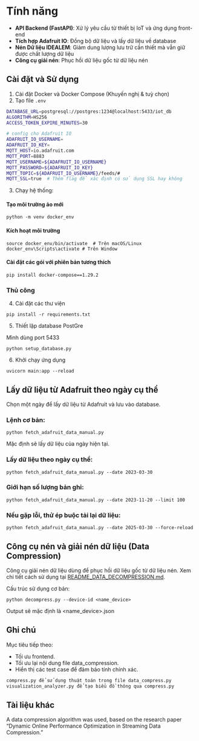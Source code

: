 
# Tính năng

- **API Backend (FastAPI)**: Xử lý yêu cầu từ thiết bị IoT và ứng dụng front-end
- **Tích hợp Adafruit IO**: Đồng bộ dữ liệu và lấy dữ liệu về database
- **Nén Dữ liệu IDEALEM**: Giảm dung lượng lưu trữ cần thiết mà vẫn giữ được chất lượng dữ liệu
- **Công cụ giải nén**: Phục hồi dữ liệu gốc từ dữ liệu nén

## Cài đặt và Sử dụng

1. Cài đặt Docker và Docker Compose (Khuyến nghị & tuỳ chọn) 
2. Tạo file `.env` 
``` bash
DATABASE_URL=postgresql://postgres:1234@localhost:5433/iot_db
ALGORITHM=HS256
ACCESS_TOKEN_EXPIRE_MINUTES=30

# config cho Adafruit IO
ADAFRUIT_IO_USERNAME=
ADAFRUIT_IO_KEY=
MQTT_HOST=io.adafruit.com
MQTT_PORT=8883 
MQTT_USERNAME=${ADAFRUIT_IO_USERNAME}
MQTT_PASSWORD=${ADAFRUIT_IO_KEY}
MQTT_TOPIC=${ADAFRUIT_IO_USERNAME}/feeds/#
MQTT_SSL=true  # Thêm flag để xác định có sử dụng SSL hay không

```
3. Chạy hệ thống:
   
#### Tạo môi trường ảo mới
```
python -m venv docker_env
```

#### Kích hoạt môi trường
```
source docker_env/bin/activate  # Trên macOS/Linux
docker_env\Scripts\activate # Trên Window
```

#### Cài đặt các gói với phiên bản tương thích
```
pip install docker-compose==1.29.2
```

### Thủ công

4. Cài đặt các thư viện

```
pip install -r requirements.txt
```

5. Thiết lặp database PostGre

Mình dùng port 5433 

```
python setup_database.py
```

6. Khởi chạy ứng dụng 
```
uvicorn main:app --reload
```


## Lấy dữ liệu từ Adafruit theo ngày cụ thể

  

Chọn một ngày để lấy dữ liệu từ Adafruit và lưu vào database.

  

### Lệnh cơ bản:

```
python fetch_adafruit_data_manual.py
```

Mặc định sẽ lấy dữ liệu của ngày hiện tại.

  

### Lấy dữ liệu theo ngày cụ thể:

```
python fetch_adafruit_data_manual.py --date 2023-03-30
```


### Giới hạn số lượng bản ghi:

```
python fetch_adafruit_data_manual.py --date 2023-11-20 --limit 100
```

  

### Nếu gặp lỗi, thử ép buộc tải lại dữ liệu:

```
python fetch_adafruit_data_manual.py --date 2025-03-30 --force-reload
```

## Công cụ nén và giải nén dữ liệu (Data Compression) 

Công cụ giải nén dữ liệu dùng để phục hồi dữ liệu gốc từ dữ liệu nén. Xem chi tiết cách sử dụng tại [README_DATA_DECOMPRESSION.md](./README_DATA_DECOMPRESSION.md).

Cấu trúc sử dụng cơ bản:
```
python decompress.py --device-id <name_device>
```

Output sẽ mặc định là <name_device>.json

## Ghi chú 

Mục tiêu tiếp theo:
- Tối ưu frontend.
- Tối ưu lại nội dung file data_compression.
- Hiển thị các test case để đảm bảo tính chính xác.
``` bash
compress.py để sử dụng thuật toán trong file data_compress.py 
visualization_analyzer.py để tạo biểu đồ thông qua compress.py
```

## Tài liệu khác

A data compression algorithm was used, based on the research paper “Dynamic Online Performance Optimization in Streaming Data Compression.”
